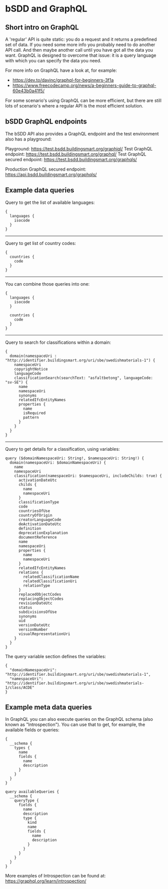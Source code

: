# bSDD and GraphQL

## Short intro on GraphQL

A 'regular' API is quite static: you do a request and it returns a predefined set of data. If you need some more info you probably need to do another API call. And then maybe another call until you have got all the data you want. GraphQL is designed to overcome that issue: it is a query language with which you can specify the data you need.

For more info on GraphQL have a look at, for example:
- https://dev.to/davinc/graphql-for-beginners-3f1a
- https://www.freecodecamp.org/news/a-beginners-guide-to-graphql-60e43b0a41f5/

For some scenario's using GraphQL can be more efficient, but there are still lots of scenario's where a regular API is the most efficient solution.

## bSDD GraphQL endpoints

The bSDD API also provides a GraphQL endpoint and the test environment also has a playground:

Playground: https://test.bsdd.buildingsmart.org/graphiql/
Test GraphQL endpoint: https://test.bsdd.buildingsmart.org/graphql/
Test GraphQL secured endpoint: https://test.bsdd.buildingsmart.org/graphqls/

Production GraphQL secured endpoint: https://api.bsdd.buildingsmart.org/graphqls/

## Example data queries

Query to get the list of available languages:
```
{
  languages {
    isocode
  }
}
```
----

Query to get list of country codes:
```
{
  countries {
    code
  }
}
```
----

You can combine those queries into one:
```
{
  languages {
    isocode
  }

  countries {
    code
  }
}
```
----

Query to search for classifications within a domain:
```
{
  domain(namespaceUri : "http://identifier.buildingsmart.org/uri/sbe/swedishmaterials-1") {
    namespaceUri
    copyrightNotice
    languageCode
    classificationSearch(searchText: "asfaltbetong", languageCode: "sv-SE") {
      name
      namespaceUri
      synonyms
      relatedIfcEntityNames
      properties {
        name
        isRequired
        pattern
      }
    }
  }
}
```
----

Query to get details for a classification, using variables:
```
query ($domainNamespaceUri: String!, $namespaceUri: String!) {
  domain(namespaceUri: $domainNamespaceUri) {
    name
    namespaceUri
    classification(namespaceUri: $namespaceUri, includeChilds: true) {
      activationDateUtc
      childs {
        name
        namespaceUri
      }
      classificationType
      code
      countriesOfUse
      countryOfOrigin
      creatorLanguageCode
      deActivationDateUtc
      definition
      deprecationExplanation
      documentReference
      name
      namespaceUri
      properties {
        name
        namespaceUri
      }
      relatedIfcEntityNames
      relations {
        relatedClassificationName
        relatedClassificationUri
        relationType
      }
      replacedObjectCodes
      replacingObjectCodes
      revisionDateUtc
      status
      subdivisionsOfUse
      synonyms
      uid
      versionDateUtc
      versionNumber
      visualRepresentationUri
    }
  }
}
```
The query variable section defines the variables:
```
{
  "domainNamespaceUri": "http://identifier.buildingsmart.org/uri/sbe/swedishmaterials-1",
  "namespaceUri": "http://identifier.buildingsmart.org/uri/sbe/swedishmaterials-1/class/ACDE"
}
```
## Example meta data queries

In GraphQL you can also execute queries on the GraphQL schema (also known as "Introspection"). You can use that to get, for example, the available fields or queries:
```
{
  __schema {
    types {
      name
      fields {
        name
        description
      }
    }
  }
}

query availableQueries {
  __schema {
    queryType {
      fields {
        name
        description
        type {
          kind
          name
          fields {
            name
            description
          }
        }
      }
    }
  }
}
```
More examples of Introspection can be found at: https://graphql.org/learn/introspection/